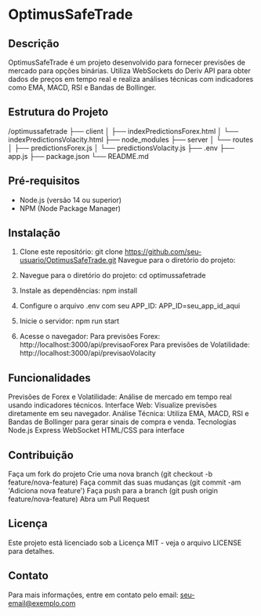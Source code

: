 # OptimusSafeTrade

## Descrição

OptimusSafeTrade é um projeto desenvolvido para fornecer previsões de mercado para opções binárias. Utiliza WebSockets do Deriv API para obter dados de preços em tempo real e realiza análises técnicas com indicadores como EMA, MACD, RSI e Bandas de Bollinger.

## Estrutura do Projeto

/optimussafetrade
├── client
│ ├── indexPredictionsForex.html
│ └── indexPredictionsVolacity.html
├── node_modules
├── server
│ └── routes
│ ├── predictionsForex.js
│ └── predictionsVolacity.js
├── .env
├── app.js
├── package.json
└── README.md

## Pré-requisitos

- Node.js (versão 14 ou superior)
- NPM (Node Package Manager)

## Instalação

1. Clone este repositório:
   git clone https://github.com/seu-usuario/OptimusSafeTrade.git
   Navegue para o diretório do projeto:

2. Navegue para o diretório do projeto:
   cd optimussafetrade

3. Instale as dependências:
   npm install

4. Configure o arquivo .env com seu APP_ID:
   APP_ID=seu_app_id_aqui

5. Inicie o servidor:
   npm run start

6. Acesse o navegador:
    Para previsões Forex: http://localhost:3000/api/previsaoForex
    Para previsões de Volatilidade: http://localhost:3000/api/previsaoVolacity

## Funcionalidades

Previsões de Forex e Volatilidade: Análise de mercado em tempo real usando indicadores técnicos.
Interface Web: Visualize previsões diretamente em seu navegador.
Análise Técnica: Utiliza EMA, MACD, RSI e Bandas de Bollinger para gerar sinais de compra e venda.
Tecnologias
Node.js
Express
WebSocket
HTML/CSS para interface

## Contribuição
Faça um fork do projeto
Crie uma nova branch (git checkout -b feature/nova-feature)
Faça commit das suas mudanças (git commit -am 'Adiciona nova feature')
Faça push para a branch (git push origin feature/nova-feature)
Abra um Pull Request

## Licença
Este projeto está licenciado sob a Licença MIT - veja o arquivo LICENSE para detalhes.

## Contato
Para mais informações, entre em contato pelo email: seu-email@exemplo.com